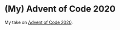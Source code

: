 (My) Advent of Code 2020
========================

My take on [Advent of Code 2020](https://adventofcode.com/2020).

